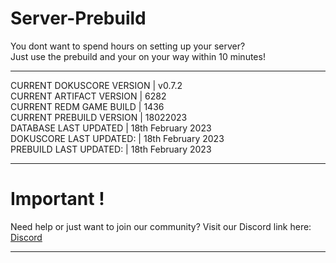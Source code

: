# Server-Prebuild
You dont want to spend hours on setting up your server? <br>
Just use the prebuild and your on your way within 10 minutes!<br>

----
CURRENT DOKUSCORE VERSION  | v0.7.2<br>
CURRENT ARTIFACT VERSION   | 6282<br>
CURRENT REDM GAME BUILD    | 1436<br>
CURRENT PREBUILD VERSION   | 18022023<br>
DATABASE LAST UPDATED      | 18th February 2023<br>
DOKUSCORE LAST UPDATED:    | 18th February 2023<br>
PREBUILD LAST UPDATED:     | 18th February 2023

----
# Important !
Need help or just want to join our community?
Visit our Discord link here: [Discord](https://discord.io/DokusCore)

----
